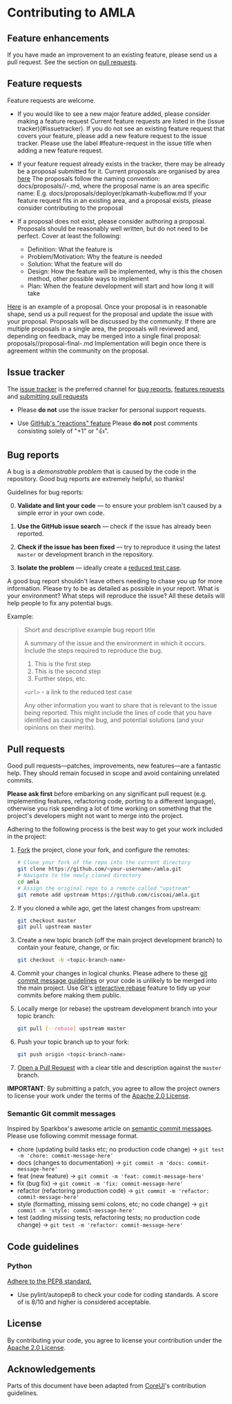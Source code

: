 # Contributing to AMLA

## Feature enhancements
If you have made an improvement to an existing feature, please send us a pull request.
See the section on [pull requests](#pull-requests). 

## Feature requests
Feature requests are welcome. 

* If you would like to see a new major feature added, please consider making a feature request
Current feature requests are listed in the (issue tracker)(#issuetracker).
If you do not see an existing feature request that covers your feature, please add a new feature request to the issue tracker. 
Please use the label #feature-request in the issue title when adding a new feature request.

* If your feature request already exists in the tracker, there may be already be a proposal submitted for it.
Current proposals are organised by area [here](./docs/proposals)
The proposals follow the naming convention: docs/proposals/<area>/<github username>-<proposal name>.md, where the proposal name is an area specific name: E.g. docs/proposals/deployer/pkamath-kubeflow.md
If your feature request fits in an existing area, and a proposal exists, please consider contributing to 
the proposal

* If a proposal does not exist, please consider authoring a proposal. 
Proposals should be reasonably well written, but do not need to be perfect.
Cover at least the following:
    * Definition: What the feature is
    * Problem/Motivation: Why the feature is needed
    * Solution: What the feature will do
    * Design: How the feature will be implemented, why is this the chosen method, other possible ways to implement
    * Plan: When the feature development will start and how long it will take

[Here](./docs/proposals/scaleout/pkamath-paralleltrain.md) is an example of a proposal.
Once your proposal is in reasonable shape, send us a pull request for the proposal and update the issue with your proposal.
Proposals will be discussed by the community. 
If there are multiple proposals in a single area, the proposals will reviewed and, depending on feedback, may be merged into a single final proposal:  proposals/<area>/proposal-final-<proposal-name>.md
Implementation will begin once there is agreement within the community on the proposal.

## Issue tracker

The [issue tracker](https://github.com/amla/issues) is the preferred channel for [bug reports](#bug-reports), [features requests](#feature-requests) and [submitting pull requests](#pull-requests)

* Please **do not** use the issue tracker for personal support requests.

* Use [GitHub's "reactions" feature](https://github.com/blog/2119-add-reactions-to-pull-requests-issues-and-comments)
  Please **do not** post comments consisting solely of "+1" or ":thumbsup:".

## Bug reports

A bug is a _demonstrable problem_ that is caused by the code in the repository.
Good bug reports are extremely helpful, so thanks!

Guidelines for bug reports:

0. **Validate and lint your code** &mdash; to ensure your problem isn't caused by a simple error in your own code.

1. **Use the GitHub issue search** &mdash; check if the issue has already been reported.

2. **Check if the issue has been fixed** &mdash; try to reproduce it using the latest `master` or development branch in the repository.

3. **Isolate the problem** &mdash; ideally create a [reduced test case](https://css-tricks.com/reduced-test-cases/).

A good bug report shouldn't leave others needing to chase you up for more
information. Please try to be as detailed as possible in your report. What is
your environment? What steps will reproduce the issue? All these details will help people to fix
any potential bugs.

Example:

> Short and descriptive example bug report title
>
> A summary of the issue and the environment in which it occurs.
> Include the steps required to reproduce the bug.
>
> 1. This is the first step
> 2. This is the second step
> 3. Further steps, etc.
>
> `<url>` - a link to the reduced test case
>
> Any other information you want to share that is relevant to the issue being
> reported. This might include the lines of code that you have identified as
> causing the bug, and potential solutions (and your opinions on their
> merits).

## Pull requests

Good pull requests—patches, improvements, new features—are a fantastic
help. They should remain focused in scope and avoid containing unrelated
commits.

**Please ask first** before embarking on any significant pull request (e.g.
implementing features, refactoring code, porting to a different language),
otherwise you risk spending a lot of time working on something that the
project's developers might not want to merge into the project.

Adhering to the following process is the best way to get your work
included in the project:

1. [Fork](https://help.github.com/fork-a-repo/) the project, clone your fork,
   and configure the remotes:

   ```bash
   # Clone your fork of the repo into the current directory
   git clone https://github.com/<your-username>/amla.git
   # Navigate to the newly cloned directory
   cd amla
   # Assign the original repo to a remote called "upstream"
   git remote add upstream https://github.com/ciscoai/amla.git
   ```

2. If you cloned a while ago, get the latest changes from upstream:

   ```bash
   git checkout master
   git pull upstream master
   ```

3. Create a new topic branch (off the main project development branch) to
   contain your feature, change, or fix:

   ```bash
   git checkout -b <topic-branch-name>
   ```

4. Commit your changes in logical chunks. Please adhere to these [git commit
   message guidelines](http://tbaggery.com/2008/04/19/a-note-about-git-commit-messages.html)
   or your code is unlikely to be merged into the main project. Use Git's
   [interactive rebase](https://help.github.com/articles/interactive-rebase)
   feature to tidy up your commits before making them public.

5. Locally merge (or rebase) the upstream development branch into your topic branch:

   ```bash
   git pull [--rebase] upstream master
   ```

6. Push your topic branch up to your fork:

   ```bash
   git push origin <topic-branch-name>
   ```

7. [Open a Pull Request](https://help.github.com/articles/using-pull-requests/) with a clear title and description against the `master` branch.

**IMPORTANT**: By submitting a patch, you agree to allow the project owners to license your work under the terms of the [Apache 2.0 License](LICENSE).

### Semantic Git commit messages

Inspired by Sparkbox's awesome article on [semantic commit messages](http://seesparkbox.com/foundry/semantic_commit_messages). Please use following commit message format.

* chore (updating build tasks etc; no production code change) -> ```git test -m 'chore: commit-message-here'```
* docs (changes to documentation) -> ```git commit -m 'docs: commit-message-here'```
* feat (new feature) -> ```git commit -m 'feat: commit-message-here'```
* fix (bug fix) -> ```git commit -m 'fix: commit-message-here'```
* refactor (refactoring production code) -> ```git commit -m 'refactor: commit-message-here'```
* style (formatting, missing semi colons, etc; no code change) -> ```git commit -m 'style: commit-message-here'```
* test (adding missing tests, refactoring tests; no production code change) -> ```git test -m 'refactor: commit-message-here'```

## Code guidelines

### Python

[Adhere to the PEP8 standard.](https://www.python.org/dev/peps/pep-0008/)

- Use pylint/autopep8 to check your code for coding standards. A score of is 8/10 and higher is considered acceptable.

## License

By contributing your code, you agree to license your contribution under the [Apache 2.0 License](LICENSE).

## Acknowledgements

Parts of this document have been adapted from [CoreUI](https://github.com/coreui/coreui)'s contribution guidelines.
